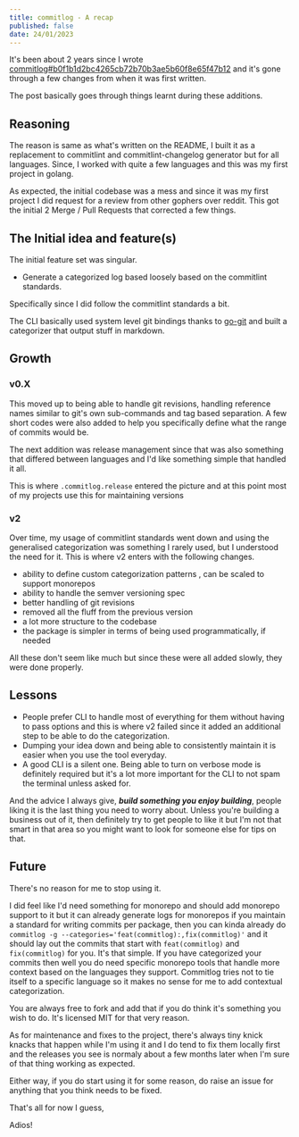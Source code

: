 ```yaml
---
title: commitlog - A recap
published: false
date: 24/01/2023
---
```


It's been about 2 years since I wrote [commitlog#b0f1b1d2bc4265cb72b70b3ae5b60f8e65f47b12](https://github.com/barelyhuman/commitlog/commit/b0f1b1d2bc4265cb72b70b3ae5b60f8e65f47b12) and it's gone through a few changes from when it was first written.

The post basically goes through things learnt during these additions.

## Reasoning

The reason is same as what's written on the README, I built it as a replacement to commitlint and commitlint-changelog generator but for all languages. Since, I worked with quite a few languages and this was my first project in golang.

As expected, the initial codebase was a mess and since it was my first project I did request for a review from other gophers over reddit. This got the initial 2 Merge / Pull Requests that corrected a few things.

## The Initial idea and feature(s)

The initial feature set was singular.

- Generate a categorized log based loosely based on the commitlint standards.

Specifically since I did follow the commitlint standards a bit.

The CLI basically used system level git bindings thanks to [go-git](https://github.com/go-git/go-git) and built a categorizer that output stuff in markdown.

## Growth

### v0.X

This moved up to being able to handle git revisions, handling reference names similar to git's own sub-commands and tag based separation. A few short codes were also added to help you specifically define what the range of commits would be.

The next addition was release management since that was also something that differed between languages and I'd like something simple that handled it
all.

This is where `.commitlog.release` entered the picture and at this point most of my projects use this for maintaining versions

### v2

Over time, my usage of commitlint standards went down and using the generalised categorization was something I rarely used, but I understood the need for it. This is where v2 enters with the following changes.

- ability to define custom categorization patterns , can be scaled to support monorepos
- ability to handle the semver versioning spec
- better handling of git revisions
- removed all the fluff from the previous version
- a lot more structure to the codebase
- the package is simpler in terms of being used programmatically, if needed

All these don't seem like much but since these were all added slowly, they were done properly.

## Lessons

- People prefer CLI to handle most of everything for them without having to pass options and this is where v2 failed since it added an additional step to be able to do the categorization.
- Dumping your idea down and being able to consistently maintain it is easier when you use the tool everyday.
- A good CLI is a silent one. Being able to turn on verbose mode is definitely required but it's a lot more important for the CLI to not spam the terminal unless asked for.

And the advice I always give, _**build something you enjoy building**_, people liking it is the last thing you need to worry about. Unless you're building a business out of it, then definitely try to get people to like it but I'm not that smart in that area so you might want to look for someone else for tips on that.

## Future

There's no reason for me to stop using it.

I did feel like I'd need something for monorepo and should add monorepo support to it but it can already generate logs for monorepos if you maintain a standard for writing commits per package, then you can kinda already do `commitlog -g --categories='feat(commitlog):,fix(commitlog)'` and it should lay out the commits that start with `feat(commitlog)` and `fix(commitlog)` for you. It's that simple. If you have categorized your commits then well you do need specific monorepo tools that handle more context based on the languages they support. Commitlog tries not to tie itself to a specific language so it makes no sense for me to add contextual categorization.

You are always free to fork and add that if you do think it's something you wish to do. It's licensed MIT for that very reason.

As for maintenance and fixes to the project, there's always tiny knick knacks that happen while I'm using it and I do tend to fix them locally first and the releases you see is normaly about a few months later when I'm sure of that thing working as expected.

Either way, if you do start using it for some reason, do raise an issue for anything that you think needs to be fixed.

That's all for now I guess,

Adios!
